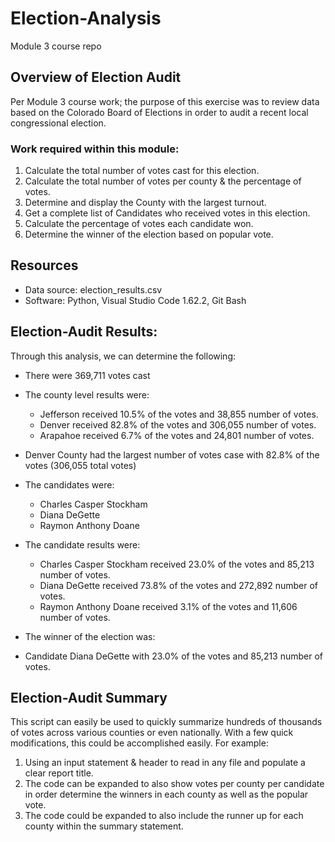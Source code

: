 # Election-Analysis
Module 3 course repo

## Overview of Election Audit
Per Module 3 course work; the purpose of this exercise was to review data based on the Colorado Board of Elections in order to audit a recent local congressional election.
### Work required within this module:
1. Calculate the total number of votes cast for this election.
2. Calculate the total number of votes per county & the percentage of votes.
3. Determine and display the County with the largest turnout.
4. Get a complete list of Candidates who received votes in this election.
5. Calculate the percentage of votes each candidate won.
6. Determine the winner of the election based on popular vote.

## Resources
- Data source: election_results.csv
- Software: Python, Visual Studio Code 1.62.2, Git Bash

## Election-Audit Results:
Through this analysis, we can determine the following:

- There were 369,711 votes cast 

- The county level results were:
  - Jefferson received 10.5% of the votes and 38,855 number of votes.
  - Denver received 82.8% of the votes and 306,055 number of votes.
  - Arapahoe received 6.7% of the votes and 24,801 number of votes.

- Denver County had the largest number of votes case with 82.8% of the votes (306,055 total votes)

- The candidates were:
  - Charles Casper Stockham
  - Diana DeGette
  - Raymon Anthony Doane
- The candidate results were:
  - Charles Casper Stockham received 23.0% of the votes and 85,213 number of votes.  
  - Diana DeGette received 73.8% of the votes and 272,892 number of votes.  
  - Raymon Anthony Doane received 3.1% of the votes and 11,606 number of votes.  
- The winner of the election was:
-   Candidate Diana DeGette with 23.0% of the votes and 85,213 number of votes.

## Election-Audit Summary
This script can easily be used to quickly summarize hundreds of thousands of votes across various counties or even nationally. With a few quick modifications, this could be accomplished easily. For example:
1) Using an input statement & header to read in any file and populate a clear report title. 
2) The code can be expanded to also show votes per county per candidate in order determine the winners in each county as well as the popular vote.
3) The code could be expanded to also include the runner up for each county within the summary statement.


